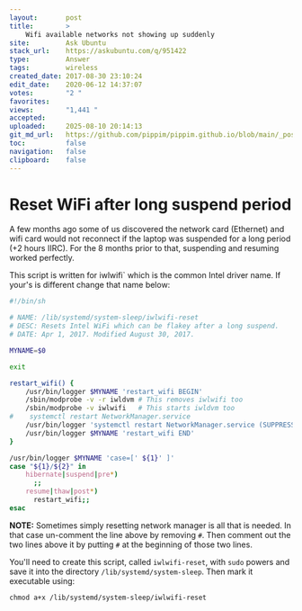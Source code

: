 ```yaml
---
layout:       post
title:        >
    Wifi available networks not showing up suddenly
site:         Ask Ubuntu
stack_url:    https://askubuntu.com/q/951422
type:         Answer
tags:         wireless
created_date: 2017-08-30 23:10:24
edit_date:    2020-06-12 14:37:07
votes:        "2 "
favorites:    
views:        "1,441 "
accepted:     
uploaded:     2025-08-10 20:14:13
git_md_url:   https://github.com/pippim/pippim.github.io/blob/main/_posts/2017/2017-08-30-Wifi-available-networks-not-showing-up-suddenly.md
toc:          false
navigation:   false
clipboard:    false
---
```


# Reset WiFi after long suspend period

A few months ago some of us discovered the network card (Ethernet) and wifi card would not reconnect if the laptop was suspended for a long period (+2 hours IIRC). For the 8 months prior to that, suspending and resuming worked perfectly.

This script is written for iwlwifi` which is the common Intel driver name. If your's is different change that name below:

``` sh
#!/bin/sh

# NAME: /lib/systemd/system-sleep/iwlwifi-reset
# DESC: Resets Intel WiFi which can be flakey after a long suspend.
# DATE: Apr 1, 2017. Modified August 30, 2017.

MYNAME=$0

exit

restart_wifi() {
    /usr/bin/logger $MYNAME 'restart_wifi BEGIN'
    /sbin/modprobe -v -r iwldvm # This removes iwlwifi too
    /sbin/modprobe -v iwlwifi   # This starts iwldvm too
#    systemctl restart NetworkManager.service
    /usr/bin/logger 'systemctl restart NetworkManager.service (SUPPRESSED)'
    /usr/bin/logger $MYNAME 'restart_wifi END'
}

/usr/bin/logger $MYNAME 'case=[' ${1}' ]'
case "${1}/${2}" in
    hibernate|suspend|pre*)
      ;;
    resume|thaw|post*)
      restart_wifi;;
esac
```

**NOTE:** Sometimes simply resetting network manager is all that is needed. In that case un-comment the line above by removing `#`. Then comment out the two lines above it by putting `#` at the beginning of those two lines.

You'll need to create this script, called `iwlwifi-reset`, with `sudo` powers and save it into the directory `/lib/systemd/system-sleep`.  Then mark it executable using:

``` 
chmod a+x /lib/systemd/system-sleep/iwlwifi-reset
```

